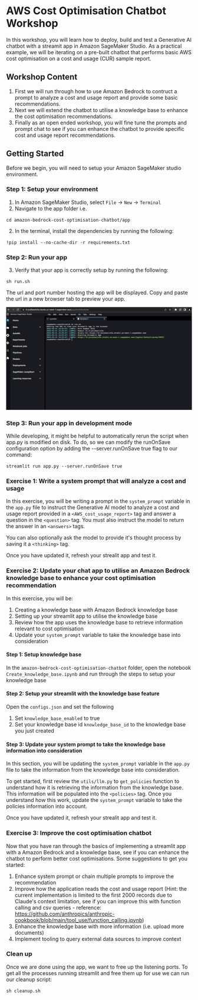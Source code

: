 # AWS Cost Optimisation Chatbot Workshop

In this workshop, you will learn how to deploy, build and test a Generative AI chatbot with a streamit app in Amazon SageMaker Studio. 
As a practical example, we will be iterating on a pre-built chatbot that performs basic AWS cost optimisation on a cost and usage (CUR) sample report. 

## Workshop Content
1. First we will run through how to use Amazon Bedrock to contruct a prompt to analyze a cost and usage report and provide some basic recommendations.
2. Next we will extend the chatbot to utilise a knowledge base to enhance the cost optimisation recommendations.
3. Finally as an open ended workshop, you will fine tune the prompts and prompt chat to see if you can enhance the chatbot to provide specific cost and usage report recommendations.

## Getting Started

Before we begin, you will need to setup your Amazon SageMaker studio environment.

### Step 1: Setup your environment

1. In Amazon SageMaker Studio, select `File` -> `New` -> `Terminal`
2. Navigate to the app folder i.e. 
```
cd amazon-bedrock-cost-optimisation-chatbot/app
```
2. In the terminal, install the dependencies by running the following:

```
!pip install --no-cache-dir -r requirements.txt
```

### Step 2: Run your app
3. Verify that your app is correctly setup by running the following:

```
sh run.sh
```

The url and port number hosting the app will be displayed. Copy and paste the url in a new browser tab to preview your app.

![run.sh](./images/streamlit-demo-1.png)

### Step 3: Run your app in development mode
While developing, it might be helpful to automatically rerun the script when app.py is modified on disk. To do, so we can modify the runOnSave configuration option by adding the --server.runOnSave true flag to our command:

```
streamlit run app.py --server.runOnSave true
```

### Exercise 1: Write a system prompt that will analyze a cost and usage

In this exercise, you will be writing a prompt in the `system_prompt` variable in the `app.py` file to instruct the Generative AI model to analyze a cost and usage report provided in a `<AWS_cost_usage_report>` tag and answer a question in the `<question>` tag. You must also instruct the model to return the answer in an `<answers>` tags.

You can also optionally ask the model to provide it's thought process by saving it a `<thinking>` tag.

Once you have updated it, refresh your strealit app and test it.

### Exercise 2: Update your chat app to utilise an Amazon Bedrock knowledge base to enhance your cost optimisation recommendation
    
In this exercise, you will be:

1. Creating a knowledge base with Amazon Bedrock knowledge base
2. Setting up your streamlit app to utilise the knowledge base
3. Review how the app uses the knowledge base to retrieve information relevant to cost optimisation
4. Update your `system_prompt` variable to take the knowledge base into consideration
    
    
#### Step 1: Setup knowledge base
    
In the `amazon-bedrock-cost-optimisation-chatbot` folder, open the notebook `Create_knowledge_base.ipynb` and run through the steps to setup your knowledge base

#### Step 2: Setup your streamlit with the knowledge base feature

Open the `configs.json` and set the following

1. Set `knowledge_base_enabled` to true
2. Set your knowledge base id `knowledge_base_id` to the knowledge base you just created

#### Step 3: Update your system prompt to take the knowledge base information into consideration

In this section, you will be updating the `system_prompt` variable in the `app.py` file to take the information from the knowledge base into consideration. 

To get started, first review the `utils/llm.py` to `get_policies` function to understand how it is retrieving the information from the knowledge base. This information will be populated into the `<policies>` tag. Once you understand how this work, update the `system_prompt` variable to take the policies information into account.

Once you have updated it, refresh your strealit app and test it.

### Exercise 3: Improve the cost optimisation chatbot

Now that you have ran through the basics of implementing a streamlit app with a Amazon Bedrock and a knowledge base, see if you can enhance the chatbot to perform better cost optimisations. Some suggestions to get you started:

1. Enhance system prompt or chain multiple prompts to improve the recommendation
2. Improve how the application reads the cost and usage report (Hint: the current implementation is limited to the first 2000 records due to Claude's context limitation, see if you can improve this with function calling and csv queries - reference: https://github.com/anthropics/anthropic-cookbook/blob/main/tool_use/function_calling.ipynb)
3. Enhance the knowledge base with more information (i.e. upload more documents)
4. Implement tooling to query external data sources to improve context

### Clean up
Once we are done using the app, we want to free up the listening ports. To get all the processes running streamlit and free them up for use we can run our cleanup script: 
```
sh cleanup.sh
```